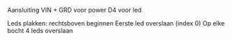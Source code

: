 Aansluiting VIN + GRD voor power
D4 voor led

Leds plakken: rechtsboven beginnen
Eerste led overslaan (index 0)
Op elke bocht 4 leds overslaan


